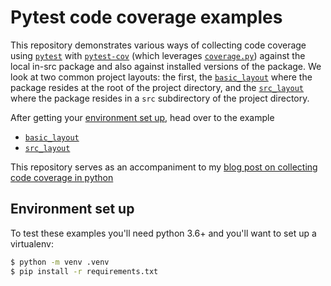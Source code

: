 # Pytest code coverage examples

This repository demonstrates various ways of collecting code coverage using
[`pytest`](https://docs.pytest.org/en/latest/) with
[`pytest-cov`](https://pytest-cov.readthedocs.io/en/latest/) (which leverages
[`coverage.py`](https://coverage.readthedocs.io/en)) against the local in-src
package and also against installed versions of the package. We look at two
common project layouts: the first, the [`basic_layout`](./basic_layout) where the package resides
at the root of the project directory, and the [`src_layout`](./src_layout) where the package
resides in a `src` subdirectory of the project directory.

After getting your [environment set up](#environment-set-up), head over to the
example

- [`basic_layout`](./basic_layout)
- [`src_layout`](./src_layout)

This repository serves as an accompaniment to my [blog post on collecting code
coverage in python](http://willprice.org/2019/01/03/python-code-coverage.html)

## Environment set up
To test these examples you'll need python 3.6+ and you'll want to set up a
virtualenv:

```bash
$ python -m venv .venv
$ pip install -r requirements.txt
```
